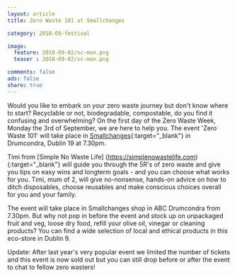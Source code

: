 ```yaml
---
layout: article
title: Zero Waste 101 at Smallchanges

category: 2018-09-festival

image:
  feature: 2018-09-02/sc-mon.png
  teaser : 2018-09-02/sc-mon.png

comments: false
ads: false
share: true
---
```

Would you like to embark on your zero waste journey but don't know where to start? Recyclable or not, biodegradable, compostable, do you find it confusing and overwhelming? On the first day of the Zero Waste Week, Monday the 3rd of September, we are here to help you. The event 'Zero Waste 101' will take place in [Smallchanges](https://www.google.com/maps/place/Smallchanges+Wholefoods+Store/@53.363428,-6.2604867,17z/data=!4m12!1m6!3m5!1s0x4867e64e2b1fadd5:0xc357e6bc91436221!2sSmallchanges+Wholefoods+Store!8m2!3d53.363428!4d-6.258298!3m4!1s0x4867e64e2b1fadd5:0xc357e6bc91436221!8m2!3d53.363428!4d-6.258298){:target="_blank"} in Drumcondra, Dublin 19 at 7.30pm.

Timi from [Simple No Waste Life] (https://simplenowastelife.com){:target="_blank"} will guide you through the 5R's of zero waste and give you tips on easy wins and longterm goals - and you can choose what works for you. Timi, mum of 2, will give no-nonsense, hands-on advice on how to ditch disposables, choose reusables and make conscious choices overall for you and your family. 

The event will take place in Smallchanges shop in ABC Drumcondra from 7.30pm. But why not pop in before the event and stock up on unpackaged fruit and veg, loose dry food, refill your olive oil, vinegar or cleaning products? You can find a wide selection of local and ethical products in this eco-store in Dublin 9. 

Update: After last year's very popular event we limited the number of tickets and this event is now sold out but you can still drop before or after the event to chat to fellow zero wasters!



